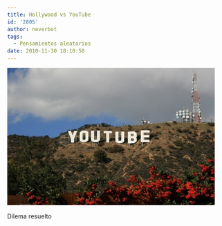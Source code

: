 ```yaml
---
title: Hollywood vs YouTube
id: '2805'
author: neverbot
tags:
  - Pensamientos aleatorios
date: 2010-11-30 18:10:50
---
```


![201011301810.jpg](./hollywood-vs-youtube/201011301810.jpg)

Dilema resuelto